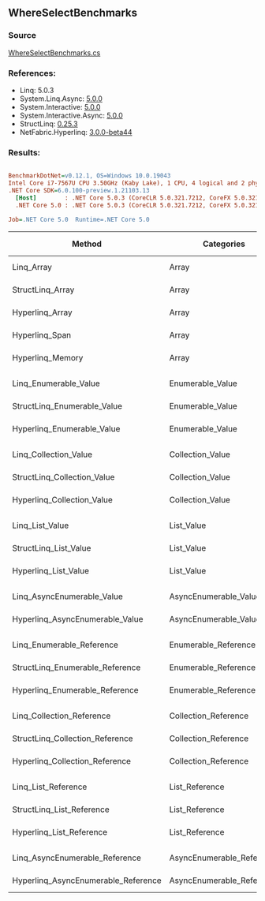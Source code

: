 ﻿## WhereSelectBenchmarks

### Source
[WhereSelectBenchmarks.cs](../NetFabric.Hyperlinq.Benchmarks/Benchmarks/WhereSelectBenchmarks.cs)

### References:
- Linq: 5.0.3
- System.Linq.Async: [5.0.0](https://www.nuget.org/packages/System.Linq.Async/5.0.0)
- System.Interactive: [5.0.0](https://www.nuget.org/packages/System.Interactive/5.0.0)
- System.Interactive.Async: [5.0.0](https://www.nuget.org/packages/System.Interactive.Async/5.0.0)
- StructLinq: [0.25.3](https://www.nuget.org/packages/StructLinq/0.25.3)
- NetFabric.Hyperlinq: [3.0.0-beta44](https://www.nuget.org/packages/NetFabric.Hyperlinq/3.0.0-beta44)

### Results:
``` ini

BenchmarkDotNet=v0.12.1, OS=Windows 10.0.19043
Intel Core i7-7567U CPU 3.50GHz (Kaby Lake), 1 CPU, 4 logical and 2 physical cores
.NET Core SDK=6.0.100-preview.1.21103.13
  [Host]        : .NET Core 5.0.3 (CoreCLR 5.0.321.7212, CoreFX 5.0.321.7212), X64 RyuJIT
  .NET Core 5.0 : .NET Core 5.0.3 (CoreCLR 5.0.321.7212, CoreFX 5.0.321.7212), X64 RyuJIT

Job=.NET Core 5.0  Runtime=.NET Core 5.0  

```
|                              Method |                Categories | Count |       Mean |    Error |   StdDev | Ratio | RatioSD |  Gen 0 | Gen 1 | Gen 2 | Allocated |
|------------------------------------ |-------------------------- |------ |-----------:|---------:|---------:|------:|--------:|-------:|------:|------:|----------:|
|                          Linq_Array |                     Array |   100 |   697.2 ns |  4.30 ns |  3.59 ns |  1.00 |    0.00 | 0.0496 |     - |     - |     104 B |
|                    StructLinq_Array |                     Array |   100 |   352.7 ns |  1.50 ns |  1.33 ns |  0.51 |    0.00 |      - |     - |     - |         - |
|                     Hyperlinq_Array |                     Array |   100 |   635.9 ns |  8.41 ns |  7.02 ns |  0.91 |    0.01 |      - |     - |     - |         - |
|                      Hyperlinq_Span |                     Array |   100 |   347.9 ns |  0.76 ns |  0.67 ns |  0.50 |    0.00 |      - |     - |     - |         - |
|                    Hyperlinq_Memory |                     Array |   100 |   350.6 ns |  4.74 ns |  4.20 ns |  0.50 |    0.01 |      - |     - |     - |         - |
|                                     |                           |       |            |          |          |       |         |        |       |       |           |
|               Linq_Enumerable_Value |          Enumerable_Value |   100 | 1,514.8 ns |  5.30 ns |  4.70 ns |  1.00 |    0.00 | 0.0725 |     - |     - |     152 B |
|         StructLinq_Enumerable_Value |          Enumerable_Value |   100 | 1,368.5 ns | 25.69 ns | 30.58 ns |  0.91 |    0.02 | 0.0153 |     - |     - |      32 B |
|          Hyperlinq_Enumerable_Value |          Enumerable_Value |   100 |   388.9 ns |  1.24 ns |  1.16 ns |  0.26 |    0.00 |      - |     - |     - |         - |
|                                     |                           |       |            |          |          |       |         |        |       |       |           |
|               Linq_Collection_Value |          Collection_Value |   100 | 1,508.8 ns |  4.02 ns |  3.56 ns |  1.00 |    0.00 | 0.0725 |     - |     - |     152 B |
|         StructLinq_Collection_Value |          Collection_Value |   100 | 1,336.6 ns |  3.76 ns |  3.33 ns |  0.89 |    0.00 | 0.0153 |     - |     - |      32 B |
|          Hyperlinq_Collection_Value |          Collection_Value |   100 |   393.9 ns |  2.18 ns |  1.82 ns |  0.26 |    0.00 |      - |     - |     - |         - |
|                                     |                           |       |            |          |          |       |         |        |       |       |           |
|                     Linq_List_Value |                List_Value |   100 | 1,528.9 ns |  3.72 ns |  3.29 ns |  1.00 |    0.00 | 0.0725 |     - |     - |     152 B |
|               StructLinq_List_Value |                List_Value |   100 |   733.3 ns |  2.60 ns |  2.30 ns |  0.48 |    0.00 |      - |     - |     - |         - |
|                Hyperlinq_List_Value |                List_Value |   100 |   786.1 ns |  2.85 ns |  2.38 ns |  0.51 |    0.00 |      - |     - |     - |         - |
|                                     |                           |       |            |          |          |       |         |        |       |       |           |
|          Linq_AsyncEnumerable_Value |     AsyncEnumerable_Value |   100 | 5,547.6 ns | 22.18 ns | 19.66 ns |  1.00 |    0.00 | 0.0839 |     - |     - |     176 B |
|     Hyperlinq_AsyncEnumerable_Value |     AsyncEnumerable_Value |   100 | 6,511.1 ns | 25.67 ns | 22.76 ns |  1.17 |    0.01 |      - |     - |     - |         - |
|                                     |                           |       |            |          |          |       |         |        |       |       |           |
|           Linq_Enumerable_Reference |      Enumerable_Reference |   100 | 1,222.2 ns |  2.52 ns |  2.23 ns |  1.00 |    0.00 | 0.0725 |     - |     - |     152 B |
|     StructLinq_Enumerable_Reference |      Enumerable_Reference |   100 |   912.5 ns |  2.92 ns |  2.44 ns |  0.75 |    0.00 | 0.0153 |     - |     - |      32 B |
|      Hyperlinq_Enumerable_Reference |      Enumerable_Reference |   100 |   843.7 ns |  4.50 ns |  3.76 ns |  0.69 |    0.00 | 0.0153 |     - |     - |      32 B |
|                                     |                           |       |            |          |          |       |         |        |       |       |           |
|           Linq_Collection_Reference |      Collection_Reference |   100 | 1,200.7 ns |  5.00 ns |  4.44 ns |  1.00 |    0.00 | 0.0725 |     - |     - |     152 B |
|     StructLinq_Collection_Reference |      Collection_Reference |   100 |   871.8 ns |  2.53 ns |  2.12 ns |  0.73 |    0.00 | 0.0153 |     - |     - |      32 B |
|      Hyperlinq_Collection_Reference |      Collection_Reference |   100 |   937.9 ns |  3.48 ns |  2.90 ns |  0.78 |    0.00 | 0.0153 |     - |     - |      32 B |
|                                     |                           |       |            |          |          |       |         |        |       |       |           |
|                 Linq_List_Reference |            List_Reference |   100 | 1,257.7 ns |  3.14 ns |  2.78 ns |  1.00 |    0.00 | 0.0725 |     - |     - |     152 B |
|           StructLinq_List_Reference |            List_Reference |   100 |   900.6 ns |  2.82 ns |  2.50 ns |  0.72 |    0.00 | 0.0153 |     - |     - |      32 B |
|            Hyperlinq_List_Reference |            List_Reference |   100 |   840.8 ns |  7.53 ns |  6.29 ns |  0.67 |    0.01 |      - |     - |     - |         - |
|                                     |                           |       |            |          |          |       |         |        |       |       |           |
|      Linq_AsyncEnumerable_Reference | AsyncEnumerable_Reference |   100 | 5,301.6 ns | 14.40 ns | 12.77 ns |  1.00 |    0.00 | 0.0839 |     - |     - |     176 B |
| Hyperlinq_AsyncEnumerable_Reference | AsyncEnumerable_Reference |   100 | 6,497.4 ns | 34.76 ns | 30.81 ns |  1.23 |    0.01 | 0.0153 |     - |     - |      40 B |
